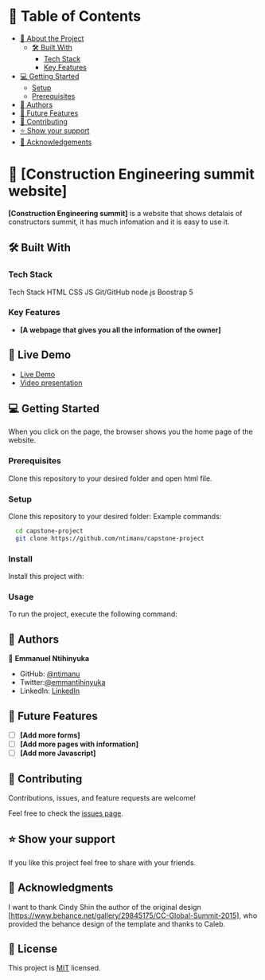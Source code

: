 # 📗 Table of Contents

- [📖 About the Project](#about-project)
  - [🛠 Built With](#built-with)
    - [Tech Stack](#tech-stack)
    - [Key Features](#key-features)
- [💻 Getting Started](#getting-started)
  - [Setup](#setup)
  - [Prerequisites](#prerequisites)
- [👥 Authors](#authors)
- [🔭 Future Features](#future-features)
- [🤝 Contributing](#contributing)
- [⭐️ Show your support](#support)
- [🙏 Acknowledgements](#acknowledgements)

# 📖 [Construction Engineering summit website]

**[Construction Engineering summit]** is a website that shows detalais of constructors summit, it has much infomation and it is easy to use it.

## 🛠 Built With

### Tech Stack

Tech Stack
HTML
CSS
JS
Git/GitHub
node.js
Boostrap 5

### Key Features

- **[A webpage that gives you all the information of the owner]**

## 🚀 Live Demo

- [Live Demo](https://ntimanu.github.io/capstone-project/)
- [Video presentation](https://www.loom.com/share/03ecae378dc94fab92634577b7f68af9)

## 💻 Getting Started

When you click on the page, the browser shows you the home page of the website.

### Prerequisites

Clone this repository to your desired folder and open html file.

### Setup

Clone this repository to your desired folder:
Example commands:

```sh
  cd capstone-project
  git clone https://github.com/ntimanu/capstone-project
```

### Install

Install this project with:

<!--
Example command:
```sh
  cd Capstone-1-Project
  npm install
```
--->

### Usage

To run the project, execute the following command:

<!--
Example command:
```sh
  open live server
```
--->

## 👥 Authors

👤 **Emmanuel Ntihinyuka**

- GitHub: [@ntimanu](https://github.com/ntimanu)
- Twitter:[@emmantihinyuka](https://twitter.com/emmantihinyuka)
- LinkedIn: [LinkedIn](https://www.linkedin.com/in/ntihinyuka-emmanuel-511890104/)

## 🔭 Future Features

- [ ] **[Add more forms]**
- [ ] **[Add more pages with information]**
- [ ] **[Add more Javascript]**

## 🤝 Contributing

Contributions, issues, and feature requests are welcome!

Feel free to check the [issues page](../../issues/).

## ⭐️ Show your support

If you like this project feel free to share with your friends.

## 🙏 Acknowledgments

I want to thank Cindy Shin the author of the original design [https://www.behance.net/gallery/29845175/CC-Global-Summit-2015], who provided the behance design of the template
and thanks to Caleb.

## 📝 License

This project is [MIT](https://github.com/ntimanu/portfolio-project/blob/htmlcssbranch/LICENCE) licensed.
